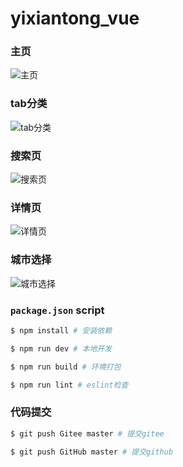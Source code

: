 # yixiantong_vue
### 主页
![主页](https://gitee.com/Jiahuis-ya/yixiantong/raw/master/src/assets/Img/1.jpg)
### tab分类
![tab分类](https://gitee.com/Jiahuis-ya/yixiantong/raw/master/src/assets/Img/2.jpg)

### 搜索页
![搜索页](https://gitee.com/Jiahuis-ya/yixiantong/raw/master/src/assets/Img/3.jpg)

### 详情页
![详情页](https://gitee.com/Jiahuis-ya/yixiantong/raw/master/src/assets/Img/4.jpg)

### 城市选择
![城市选择](https://gitee.com/Jiahuis-ya/yixiantong/raw/master/src/assets/Img/5.jpg)
### `package.json` script

```bash
$ npm install # 安装依赖

$ npm run dev # 本地开发

$ npm run build # 环境打包

$ npm run lint # eslint检查
```

### 代码提交

```bash
$ git push Gitee master # 提交gitee

$ git push GitHub master # 提交github
```



